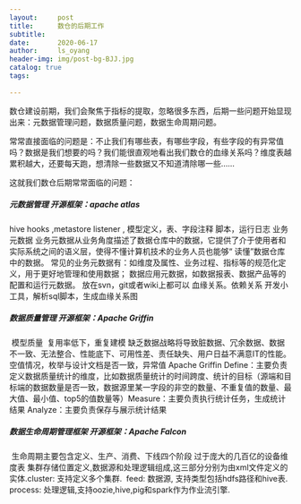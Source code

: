 ```yaml
---
layout:     post
title:      数仓的后期工作
subtitle:   
date:       2020-06-17
author:     ls_oyang
header-img: img/post-bg-BJJ.jpg
catalog: true
tags:
    
---
```




数仓建设前期，我们会聚焦于指标的提取，忽略很多东西，后期一些问题开始显现出来：元数据管理问题，数据质量问题，数据生命周期问题。

常常直接面临的问题是：不止我们有哪些表，有哪些字段，有些字段的有异常值吗？数据是我们想要的吗？我们能很直观地看出我们数仓的血缘关系吗？维度表越累积越大，还要每天跑，想清除一些数据又不知道清除哪一些……

这就我们数仓后期常常面临的问题：

##### 元数据管理  开源框架：apache atlas

hive hooks ,metastore listener ,
	模型定义，表、字段注释
	脚本，运行日志
	业务元数据
		业务元数据从业务角度描述了数据仓库中的数据，它提供了介于使用者和实际系统之间的语义层，使得不懂计算机技术的业务人员也能够“ 读懂”数据仓库中的数据。
		常见的业务元数据有：如维度及属性、业务过程、指标等的规范化定义，用于更好地管理和使用数据；
		数据应用元数据，如数据报表、数据产品等的配置和运行元数据。
		放在svn，git或者wiki上都可以
	血缘关系。依赖关系
		开发小工具，解析sql脚本，生成血缘关系图

##### 数据质量管理  开源框架：Apache Griffin

​	模型质量
​	复用率低下，重复建模 
​	缺乏数据战略将导致脏数据、冗余数据、数据不一致、无法整合、性能底下、可用性差、责任缺失、用户日益不满意IT的性能。
​	空值情况，枚举与设计文档是否一致，异常值
Apache Griffin
​    Define：主要负责定义数据质量统计的维度，比如数据质量统计的时间跨度、统计的目标（源端和目标端的数据数量是否一致，数据源里某一字段的非空的数量、不重复值的数量、最大值、最小值、top5的值数量等）
​    Measure：主要负责执行统计任务，生成统计结果
​    Analyze：主要负责保存与展示统计结果

##### 数据生命周期管理框架  开源框架：Apache Falcon

​	生命周期主要包含定义、生产、消费、下线四个阶段
​	过于庞大的几百亿的设备维度表
​	集群存储位置定义,数据源和处理逻辑组成,这三部分分别为由xml文件定义的实体.
​	cluster: 支持定义多个集群.
​	feed: 数据源, 支持类型包括hdfs路径和hive表.
​	process: 处理逻辑,支持oozie,hive,pig和spark作为作业流引擎.